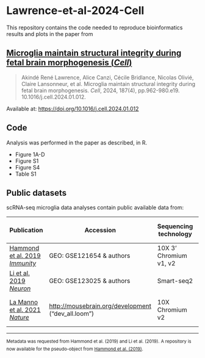 # Lawrence-et-al-2024-Cell

This repository contains the code needed to reproduce bioinformatics results and plots in the paper from

## [Microglia maintain structural integrity during fetal brain morphogenesis (*Cell*)](https://doi.org/10.1016/j.cell.2024.01.012)

> Akindé René Lawrence, Alice Canzi, Cécile Bridlance, Nicolas Olivié, Claire Lansonneur, et al. Microglia maintain structural integrity during fetal brain morphogenesis. *Cell*, 2024, 187(4), pp.962-980.e19. 10.1016/j.cell.2024.01.012.

Available at: <https://doi.org/10.1016/j.cell.2024.01.012>

## Code

Analysis was performed in the paper as described, in R.

- Figure 1A-D
- Figure S1
- Figure S4
- Table S1

## Public datasets

scRNA-seq microglia data analyses contain public available data from:

| **Publication**                                                | **Accession**                                      | **Sequencing technology** | **Number of cells** | **Microglia state reported**      |
| -------------------------------------------------------------- | -------------------------------------------------- | ------------------------- | ------------------- | --------------------------------- |
| [Hammond et al. 2019 *Immunity*](https://doi.org/10.1016/j.immuni.2018.11.004) | GEO: GSE121654 & authors                           | 10X 3’ Chromium v1, v2    | 76,149              | ATM: 2,517                        |
| [Li et al. 2019 *Neuron*](https://doi.org/10.1016/j.neuron.2018.12.006)        | GEO: GSE123025 & authors                           | Smart-seq2                | 1,816               | PAM: 228                          |
| [La Manno et al. 2021 *Nature*](https://doi.org/10.1038/s41586-021-03775-x)    | <http://mousebrain.org/development> (“dev_all.loom”) | 10X Chromium v2           | 1,711               | ATM-like: 510     Cycling MG: 415 |
-------------------------------------------------------------------------------------------------

<sup>Metadata was requested from Hammond et al. (2019) and Li et al. (2019).</sup>
<sup>A repository is now available for the pseudo-object from [Hammond et al. (2019)](https://github.com/samuel-marsh/Hammond-et-al_2019_Microglia_scRNAseq).</sup>
